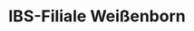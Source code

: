 ---
title: "IBS-Filiale Weißenborn"
url: /weissenborn-erzgeb/ibs-filiale-weissenborn/
shop: Möbel
---